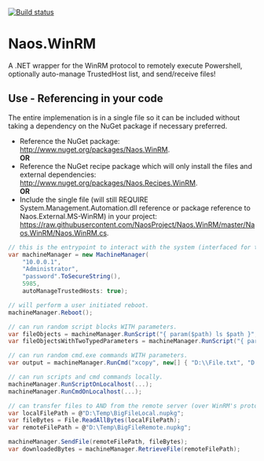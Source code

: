 [![Build status](https://ci.appveyor.com/api/projects/status/v9swcwxn8df3tbym?svg=true)](https://ci.appveyor.com/project/Naos-Project/naos-winrm)

Naos.WinRM
================
A .NET wrapper for the WinRM protocol to remotely execute Powershell, optionally auto-manage TrustedHost list, and send/receive files!

Use - Referencing in your code
-----------
The entire implemenation is in a single file so it can be included without taking a dependency on the NuGet package if necessary preferred.
* Reference the NuGet package: <a target="_blank" href="http://www.nuget.org/packages/Naos.WinRM">http://www.nuget.org/packages/Naos.WinRM</a>.
  <br/><b>OR</b>
* Reference the NuGet recipe package which will only install the files and external dependencies: <a target="_blank" href="http://www.nuget.org/packages/Naos.Recipes.WinRM">http://www.nuget.org/packages/Naos.Recipes.WinRM</a>.
  <br/><b>OR</b>
* Include the single file (will still REQUIRE System.Management.Automation.dll reference or package reference to Naos.External.MS-WinRM) in your project: <a target="_blank" href="https://raw.githubusercontent.com/NaosProject/Naos.WinRM/master/Naos.WinRM/Naos.WinRM.cs">https://raw.githubusercontent.com/NaosProject/Naos.WinRM/master/Naos.WinRM/Naos.WinRM.cs</a>.


```C#
// this is the entrypoint to interact with the system (interfaced for testing).
var machineManager = new MachineManager(
    "10.0.0.1",
    "Administrator",
    "password".ToSecureString(),
    5985,
    autoManageTrustedHosts: true);

// will perform a user initiated reboot.
machineManager.Reboot();

// can run random script blocks WITH parameters.
var fileObjects = machineManager.RunScript("{ param($path) ls $path }", new[] { @"C:\PathToList" });
var fileObjectsWithTwoTypedParameters = machineManager.RunScript("{ param([string] $path, [string] $filter) ls -Path $path -Filter $filter }", new[] { @"C:\Windows", "*.exe" });

// can run random cmd.exe commands WITH parameters.
var output = machineManager.RunCmd("xcopy", new[] { "D:\\File.txt", "D:\\Folder\\" });

// can run scripts and cmd commands locally.
machineManager.RunScriptOnLocalhost(...);
machineManager.RunCmdOnLocalhost(...);

// can transfer files to AND from the remote server (over WinRM's protocol!).
var localFilePath = @"D:\Temp\BigFileLocal.nupkg";
var fileBytes = File.ReadAllBytes(localFilePath);
var remoteFilePath = @"D:\Temp\BigFileRemote.nupkg";

machineManager.SendFile(remoteFilePath, fileBytes);
var downloadedBytes = machineManager.RetrieveFile(remoteFilePath);
```
